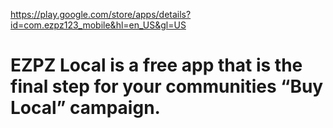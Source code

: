 https://play.google.com/store/apps/details?id=com.ezpz123_mobile&hl=en_US&gl=US

# EZPZ Local is a free app that is the final step for your communities “Buy Local” campaign.
